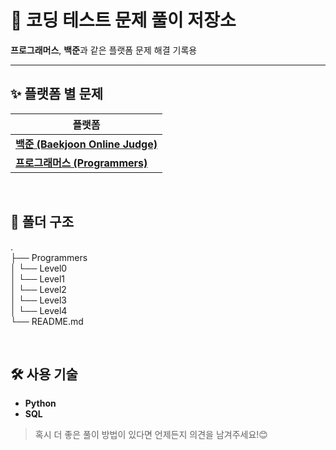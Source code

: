 # 🚀 코딩 테스트 문제 풀이 저장소

**프로그래머스**, **백준**과 같은 플랫폼 문제 해결 기록용

---

## ✨ 플랫폼 별 문제

| 플랫폼                                                                 |
| ---------------------------------------------------------------------- |
| [**백준 (Baekjoon Online Judge)**](https://www.acmicpc.net/)             |
| [**프로그래머스 (Programmers)**](https://programmers.co.kr/learn/challenges) |

<br>

## 📂 폴더 구조

.  
├──  Programmers  
│   └── Level0  
│   └── Level1  
│   └── Level2  
│   └── Level3  
│   └── Level4  
└── README.md


<br>

## 🛠️ 사용 기술

- **Python**
- **SQL**

> 혹시 더 좋은 풀이 방법이 있다면 언제든지 의견을 남겨주세요!😊
